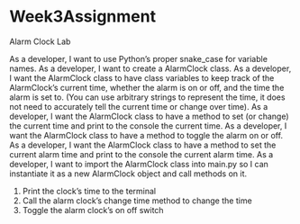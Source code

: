 # Week3Assignment
Alarm Clock Lab

As a developer, I want to use Python’s proper snake_case for variable names.
As a developer, I want to create a AlarmClock class.
As a developer, I want the AlarmClock class to have class variables to keep track of the AlarmClock’s current time, whether the alarm is on or off, and the time the alarm is set to. (You can use arbitrary strings to represent the time, it does not need to accurately tell the current time or change over time).
As a developer, I want the AlarmClock class to have a method to set (or change) the current time and print to the console the current time.
As a developer, I want the AlarmClock class to have a method to toggle the alarm on or off. 
As a developer, I want the AlarmClock class to have a method to set the current alarm time and print to the console the current alarm time.
As a developer, I want to import the AlarmClock class into main.py so I can instantiate it as a new AlarmClock object and call methods on it.
1.	Print the clock’s time to the terminal
2.	Call the alarm clock’s change time method to change the time
3.	Toggle the alarm clock’s on off switch
